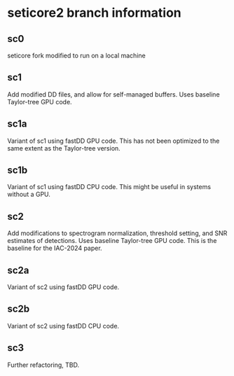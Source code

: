 # seticore2 branch information

## sc0

seticore fork modified to run on a local machine

## sc1

Add modified DD files, and allow for self-managed buffers.  Uses baseline Taylor-tree GPU code.

## sc1a

Variant of sc1 using fastDD GPU code.  This has not been optimized to the same extent as the Taylor-tree version.

## sc1b

Variant of sc1 using fastDD CPU code.  This might be useful in systems without a GPU.

## sc2

Add modifications to spectrogram normalization, threshold setting, and SNR estimates of detections.
Uses baseline Taylor-tree GPU code.  This is the baseline for the IAC-2024 paper.

## sc2a

Variant of sc2 using fastDD GPU code.  

## sc2b

Variant of sc2 using fastDD CPU code.  

## sc3

Further refactoring, TBD.

